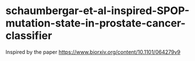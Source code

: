 # schaumbergar-et-al-inspired-SPOP-mutation-state-in-prostate-cancer-classifier
Inspired by the paper https://www.biorxiv.org/content/10.1101/064279v9
